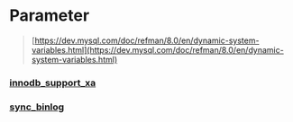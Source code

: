 Parameter
===
>[https://dev.mysql.com/doc/refman/8.0/en/dynamic-system-variables.html](https://dev.mysql.com/doc/refman/8.0/en/dynamic-system-variables.html)

### [innodb_support_xa](./parameter/innodb_support_xa.md)
### [sync_binlog](./parameter/sync-binlog.md)

<br>
